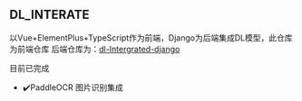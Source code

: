 ## DL_INTERATE

以Vue+ElementPlus+TypeScript作为前端，Django为后端集成DL模型，此仓库为前端仓库
后端仓库为：[dl-Intergrated-django](https://github.com/Largefreedom/dl-Intergrated-django)

目前已完成
* ✔️PaddleOCR 图片识别集成